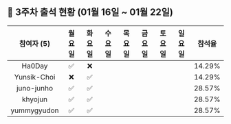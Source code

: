 ## :pushpin: 3주차 출석 현황 (01월 16일 ~ 01월 22일)

| 참여자 (5) | 월요일 | 화요일 | 수요일 | 목요일 | 금요일 | 토요일 | 일요일 | 참석율 |
|:---:|:---:|:---:|:---:|:---:|:---:|:---:|:---:|:---:|
| Ha0Day |:white_check_mark:|:x:| | | | | | 14.29% |
| Yunsik-Choi |:x:|:white_check_mark:| | | | | | 14.29% |
| juno-junho |:white_check_mark:|:white_check_mark:| | | | | | 28.57% |
| khyojun |:white_check_mark:|:white_check_mark:| | | | | | 28.57% |
| yummygyudon |:white_check_mark:|:white_check_mark:| | | | | | 28.57% |
